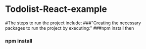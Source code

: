 # Todolist-React-example

#The steps to run the project include: 
###"Creating the necessary packages to run the project by executing:"
###npm install  then 
### npm install

